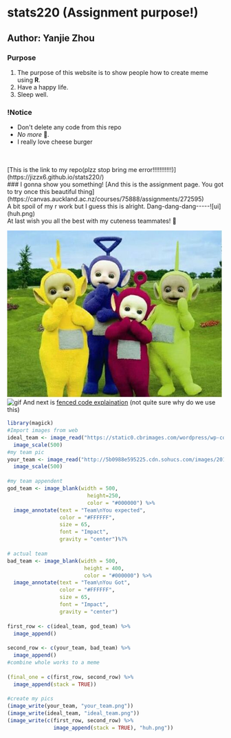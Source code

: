 # **stats220** (Assignment purpose!)

## Author: Yanjie Zhou

### Purpose
<!--- numbered list--->
1. The purpose of this website is to show people how to create meme using **R**. 
2. Have a happy life.
3. Sleep well.

### !Notice
* Don't delete any code from this repo
* *No more* 🥦.
* I really love cheese burger

<br>
<br>
[This is the link to my repo(plzz stop bring me error!!!!!!!!!!!)](https://jizzx6.github.io/stats220/)
<br>
### I gonna show you something!
[And this is the assignment page. You got to try once this beautiful thing](https://canvas.auckland.ac.nz/courses/75888/assignments/272595)<br>
 A bit spoil of my r work but I guess this is alright. Dang-dang-dang-----![ui](huh.png)<br>
 At last wish you all the best with my cuteness teammates!  👻
 
 ![ababaab](your_team.png) ![gif](https://media0.giphy.com/media/RJEBGVo2mrGxsujtAE/giphy.gif)
And next is [fenced code explaination](https://www.markdownguide.org/extended-syntax/#fenced-code-blocks) (not quite sure why do we use this)
```r
library(magick)
#Import images from web
ideal_team <- image_read("https://static0.cbrimages.com/wordpress/wp-content/uploads/2021/11/Avengers-Age-of-Ultron-Group-Shot.jpg") %>%
  image_scale(500)
#my team pic
your_team <- image_read("http://5b0988e595225.cdn.sohucs.com/images/20190729/4d67b2a19de44fb78f628bc8b157b935.jpeg") %>%
  image_scale(500)

#my team appendent
god_team <- image_blank(width = 500, 
                          height=250, 
                          color = "#000000") %>%
  image_annotate(text = "Team\nYou expected",
                 color = "#FFFFFF",
                 size = 65,
                 font = "Impact",
                 gravity = "center")%?%

# actual team
bad_team <- image_blank(width = 500, 
                         height = 400, 
                         color = "#000000") %>%
  image_annotate(text = "Team\nYou Got",
                 color = "#FFFFFF",
                 size = 65,
                 font = "Impact",
                 gravity = "center")

first_row <- c(ideal_team, god_team) %>%
  image_append()

second_row <- c(your_team, bad_team) %>%
  image_append()
#combine whole works to a meme

(final_one = c(first_row, second_row) %>%
  image_append(stack = TRUE))

#create my pics
(image_write(your_team, "your_team.png"))
(image_write(ideal_team, "ideal_team.png"))
(image_write(c(first_row, second_row) %>%
               image_append(stack = TRUE), "huh.png"))


```

